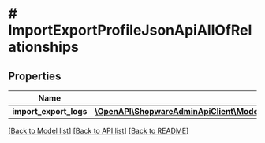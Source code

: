 # # ImportExportProfileJsonApiAllOfRelationships

## Properties

Name | Type | Description | Notes
------------ | ------------- | ------------- | -------------
**import_export_logs** | [**\OpenAPI\ShopwareAdminApiClient\Model\ImportExportProfileJsonApiAllOfRelationshipsImportExportLogs**](ImportExportProfileJsonApiAllOfRelationshipsImportExportLogs.md) |  | [optional]

[[Back to Model list]](../../README.md#models) [[Back to API list]](../../README.md#endpoints) [[Back to README]](../../README.md)
